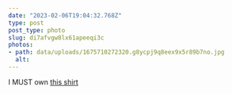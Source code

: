 ```yaml
---
date: "2023-02-06T19:04:32.768Z"
type: post 
post_type: photo
slug: di7afvgw8lx61apeeqi3c
photos: 
- path: data/uploads/1675710272320.g8ycpj9q8eex9x5r89b7no.jpg
  alt: 
---
```

I MUST own [this shirt](https://ravensdon.com/link-182?s=hanes-5250&c=White&p=FRONT)

